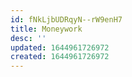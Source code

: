 ```yaml
---
id: fNkLjbUDRqyN--rW9enH7
title: Moneywork
desc: ''
updated: 1644961726972
created: 1644961726972
---
```


